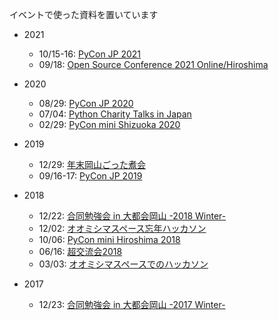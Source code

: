 イベントで使った資料を置いています

* 2021
  * 10/15-16: [PyCon JP 2021](./pycon.jp.20211016/)
  * 09/18: [Open Source Conference 2021 Online/Hiroshima](./osc.hiroshima.20210918/)

* 2020
  * 08/29: [PyCon JP 2020](./pycon.jp.20200829/)
  * 07/04: [Python Charity Talks in Japan](./pycharity.20200704/)
  * 02/29: [PyCon mini Shizuoka 2020](./pycon.shizuoka.20200229/)

* 2019
  * 12/29: [年末岡山ごった煮会](./gottani.20191229/)
  * 09/16-17: [PyCon JP 2019](./pycon.jp.20190917)

* 2018
  * 12/22: [合同勉強会 in 大都会岡山 -2018 Winter-](./gbdaitokai.20181222/)
  * 12/02: [オオミシマスペース忘年ハッカソン](./omishimaspace.20181201/)
  * 10/06: [PyCon mini Hiroshima 2018](./pycon.hiroshima.20181006/)
  * 06/16: [超交流会2018](./sn2018.20180616)
  * 03/03: [オオミシマスペースでのハッカソン](./omishimaspace.20180303/)

* 2017
  * 12/23: [合同勉強会 in 大都会岡山 -2017 Winter-](./gbdaitokai.20171223/)

